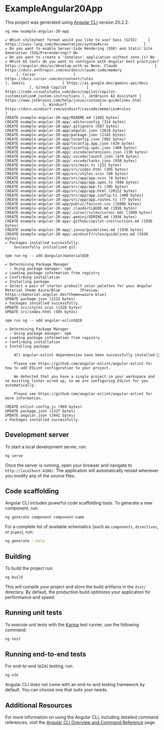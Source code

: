 # ExampleAngular20App

This project was generated using [Angular CLI](https://github.com/angular/angular-cli) version 20.2.2.

```shell
ng new example-angular-20-app

✔ Which stylesheet format would you like to use? Sass (SCSS)     [ https://sass-lang.com/documentation/syntax#scss                ]
✔ Do you want to enable Server-Side Rendering (SSR) and Static Site Generation (SSG/Prerendering)? No
✔ Do you want to create a 'zoneless' application without zone.js? No
✔ Which AI tools do you want to configure with Angular best practices? https://angular.dev/ai/develop-with-ai None, Claude                 [ https://docs.anthropic.com/en/docs/claude-code/memory
     ], Cursor                 [ https://docs.cursor.com/en/context/rules                                              ], Gemini                 [ https://ai.google.dev/gemini-api/docs
           ], GitHub Copilot         [ https://code.visualstudio.com/docs/copilot/copilot-customization#_custom-instructions ], JetBrains AI Assistant [ https://www.jetbrains.com/help/junie/customize-guidelines.html
                 ], Windsurf               [ https://docs.windsurf.com/windsurf/cascade/memories#rules                             ]
CREATE example-angular-20-app/README.md (1482 bytes)
CREATE example-angular-20-app/.editorconfig (314 bytes)
CREATE example-angular-20-app/.gitignore (587 bytes)
CREATE example-angular-20-app/angular.json (2618 bytes)
CREATE example-angular-20-app/package.json (1145 bytes)
CREATE example-angular-20-app/tsconfig.json (992 bytes)
CREATE example-angular-20-app/tsconfig.app.json (429 bytes)
CREATE example-angular-20-app/tsconfig.spec.json (408 bytes)
CREATE example-angular-20-app/.vscode/extensions.json (130 bytes)
CREATE example-angular-20-app/.vscode/launch.json (470 bytes)
CREATE example-angular-20-app/.vscode/tasks.json (938 bytes)
CREATE example-angular-20-app/src/main.ts (222 bytes)
CREATE example-angular-20-app/src/index.html (305 bytes)
CREATE example-angular-20-app/src/styles.scss (80 bytes)
CREATE example-angular-20-app/src/app/app.scss (0 bytes)
CREATE example-angular-20-app/src/app/app.spec.ts (680 bytes)
CREATE example-angular-20-app/src/app/app.ts (305 bytes)
CREATE example-angular-20-app/src/app/app.html (20122 bytes)
CREATE example-angular-20-app/src/app/app.config.ts (400 bytes)
CREATE example-angular-20-app/src/app/app.routes.ts (77 bytes)
CREATE example-angular-20-app/public/favicon.ico (15086 bytes)
CREATE example-angular-20-app/.claude/CLAUDE.md (1936 bytes)
CREATE example-angular-20-app/.cursor/rules/cursor.mdc (1989 bytes)
CREATE example-angular-20-app/.gemini/GEMINI.md (1936 bytes)
CREATE example-angular-20-app/.github/copilot-instructions.md (1936 bytes)
CREATE example-angular-20-app/.junie/guidelines.md (1936 bytes)
CREATE example-angular-20-app/.windsurf/rules/guidelines.md (1936 bytes)
✔ Packages installed successfully.
    Successfully initialized git.

npm run ng -- add @angular/material@20

✔ Determining Package Manager
  › Using package manager: npm
✔ Loading package information from registry
✔ Confirming installation
✔ Installing package
✔ Select a pair of starter prebuilt color palettes for your Angular Material theme Azure/Blue         [Preview: https://material.angular.dev?theme=azure-blue]
UPDATE package.json (1212 bytes)
✔ Packages installed successfully.
UPDATE src/styles.scss (1328 bytes)
UPDATE src/index.html (505 bytes)

npm run ng -- add angular-eslint@20

✔ Determining Package Manager
  › Using package manager: npm
✔ Loading package information from registry
✔ Confirming installation
✔ Installing package

    All angular-eslint dependencies have been successfully installed 🎉

    Please see https://github.com/angular-eslint/angular-eslint for how to add ESLint configuration to your project.

    We detected that you have a single project in your workspace and no existing linter wired up, so we are configuring ESLint for you automatically.

    Please see https://github.com/angular-eslint/angular-eslint for more information.

CREATE eslint.config.js (969 bytes)
UPDATE package.json (1327 bytes)
UPDATE angular.json (2941 bytes)
✔ Packages installed successfully.
```

## Development server

To start a local development server, run:

```bash
ng serve
```

Once the server is running, open your browser and navigate to `http://localhost:4200/`. The application will automatically reload whenever you modify any of the source files.

## Code scaffolding

Angular CLI includes powerful code scaffolding tools. To generate a new component, run:

```bash
ng generate component component-name
```

For a complete list of available schematics (such as `components`, `directives`, or `pipes`), run:

```bash
ng generate --help
```

## Building

To build the project run:

```bash
ng build
```

This will compile your project and store the build artifacts in the `dist/` directory. By default, the production build optimizes your application for performance and speed.

## Running unit tests

To execute unit tests with the [Karma](https://karma-runner.github.io) test runner, use the following command:

```bash
ng test
```

## Running end-to-end tests

For end-to-end (e2e) testing, run:

```bash
ng e2e
```

Angular CLI does not come with an end-to-end testing framework by default. You can choose one that suits your needs.

## Additional Resources

For more information on using the Angular CLI, including detailed command references, visit the [Angular CLI Overview and Command Reference](https://angular.dev/tools/cli) page.
